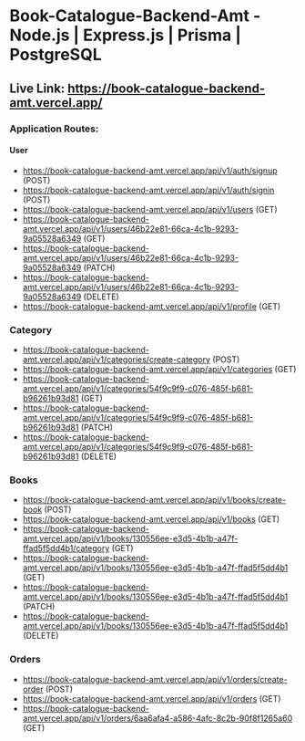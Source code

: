 # Book-Catalogue-Backend-Amt -  Node.js | Express.js | Prisma | PostgreSQL

## Live Link: https://book-catalogue-backend-amt.vercel.app/

### Application Routes:

#### User

- https://book-catalogue-backend-amt.vercel.app/api/v1/auth/signup (POST)
- https://book-catalogue-backend-amt.vercel.app/api/v1/auth/signin (POST)
- https://book-catalogue-backend-amt.vercel.app/api/v1/users (GET)
- https://book-catalogue-backend-amt.vercel.app/api/v1/users/46b22e81-66ca-4c1b-9293-9a05528a6349 (GET)
- https://book-catalogue-backend-amt.vercel.app/api/v1/users/46b22e81-66ca-4c1b-9293-9a05528a6349 (PATCH)
- https://book-catalogue-backend-amt.vercel.app/api/v1/users/46b22e81-66ca-4c1b-9293-9a05528a6349 (DELETE)
- https://book-catalogue-backend-amt.vercel.app/api/v1/profile (GET)

### Category

- https://book-catalogue-backend-amt.vercel.app/api/v1/categories/create-category (POST)
- https://book-catalogue-backend-amt.vercel.app/api/v1/categories (GET)
- https://book-catalogue-backend-amt.vercel.app/api/v1/categories/54f9c9f9-c076-485f-b681-b96261b93d81 (GET)
- https://book-catalogue-backend-amt.vercel.app/api/v1/categories/54f9c9f9-c076-485f-b681-b96261b93d81 (PATCH)
- https://book-catalogue-backend-amt.vercel.app/api/v1/categories/54f9c9f9-c076-485f-b681-b96261b93d81 (DELETE)

### Books

- https://book-catalogue-backend-amt.vercel.app/api/v1/books/create-book (POST)
- https://book-catalogue-backend-amt.vercel.app/api/v1/books (GET)
- https://book-catalogue-backend-amt.vercel.app/api/v1/books/130556ee-e3d5-4b1b-a47f-ffad5f5dd4b1/category (GET)
- https://book-catalogue-backend-amt.vercel.app/api/v1/books/130556ee-e3d5-4b1b-a47f-ffad5f5dd4b1 (GET)
- https://book-catalogue-backend-amt.vercel.app/api/v1/books/130556ee-e3d5-4b1b-a47f-ffad5f5dd4b1 (PATCH)
- https://book-catalogue-backend-amt.vercel.app/api/v1/books/130556ee-e3d5-4b1b-a47f-ffad5f5dd4b1 (DELETE)

### Orders

- https://book-catalogue-backend-amt.vercel.app/api/v1/orders/create-order (POST)
- https://book-catalogue-backend-amt.vercel.app/api/v1/orders (GET)
- https://book-catalogue-backend-amt.vercel.app/api/v1/orders/6aa6afa4-a586-4afc-8c2b-90f8f1265a60 (GET)

